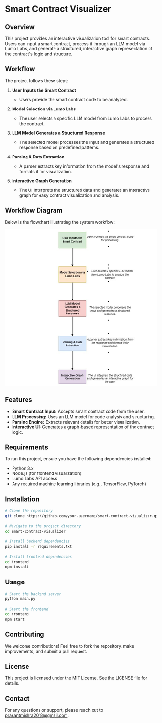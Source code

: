 # Smart Contract Visualizer

## Overview
This project provides an interactive visualization tool for smart contracts. Users can input a smart contract, process it through an LLM model via Lumo Labs, and generate a structured, interactive graph representation of the contract's logic and structure.

## Workflow
The project follows these steps:

1. **User Inputs the Smart Contract**  
   - Users provide the smart contract code to be analyzed.

2. **Model Selection via Lumo Labs**  
   - The user selects a specific LLM model from Lumo Labs to process the contract.

3. **LLM Model Generates a Structured Response**  
   - The selected model processes the input and generates a structured response based on predefined patterns.

4. **Parsing & Data Extraction**  
   - A parser extracts key information from the model's response and formats it for visualization.

5. **Interactive Graph Generation**  
   - The UI interprets the structured data and generates an interactive graph for easy contract visualization and analysis.

## Workflow Diagram
Below is the flowchart illustrating the system workflow:

![Smart Contract Workflow](./image.jpg)

## Features
- **Smart Contract Input:** Accepts smart contract code from the user.
- **LLM Processing:** Uses an LLM model for code analysis and structuring.
- **Parsing Engine:** Extracts relevant details for better visualization.
- **Interactive UI:** Generates a graph-based representation of the contract logic.

## Requirements
To run this project, ensure you have the following dependencies installed:

- Python 3.x
- Node.js (for frontend visualization)
- Lumo Labs API access
- Any required machine learning libraries (e.g., TensorFlow, PyTorch)

## Installation
```bash
# Clone the repository
git clone https://github.com/your-username/smart-contract-visualizer.git

# Navigate to the project directory
cd smart-contract-visualizer

# Install backend dependencies
pip install -r requirements.txt

# Install frontend dependencies
cd frontend
npm install
```

## Usage
```bash
# Start the backend server
python main.py

# Start the frontend
cd frontend
npm start
```

## Contributing
We welcome contributions! Feel free to fork the repository, make improvements, and submit a pull request.

## License
This project is licensed under the MIT License. See the LICENSE file for details.

## Contact
For any questions or support, please reach out to [prasantmishra2018@gmail.com](mailto:prasantmishra2018@gmail.com).

